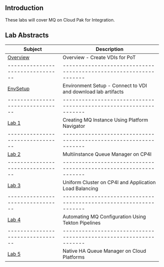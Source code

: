 ## Introduction
These labs will cover MQ on Cloud Pak for Integration. 

## Lab Abstracts

|  Subject                       | Description                                                                                         |                                                               
|--------------------------------|-----------------------------------------------------------------|
| [Overview](overview/Readme.md) | Overview - Create VDIs for PoT                                  |                                    
|--------------------------------|-----------------------------------------------------------------|
| [EnvSetup](envsetup/Readme.md) | Environment Setup - Connect to VDI and download lab artifacts   |                                    
|--------------------------------|-----------------------------------------------------------------|
| [Lab 1](Lab_1/Readme.md)       | Creating MQ Instance Using Platform Navigator                   |                                    
|--------------------------------|-----------------------------------------------------------------|
| [Lab 2](Lab_2/Readme.md)       | Multiinstance Queue Manager on CP4I                             |                                    
|--------------------------------|-----------------------------------------------------------------|
| [Lab 3](Lab_3/Readme.md)       | Uniform Cluster on CP4I and Application Load Balancing          |                                     
|--------------------------------|-----------------------------------------------------------------|
| [Lab 4](Lab_4/Readme.md)       | Automating MQ Configuration Using Tekton Pipelines              |                                    
|--------------------------------|-----------------------------------------------------------------|
| [Lab 5](Lab_5/Readme.md)       | Native HA Queue Manager on Cloud Platforms                      |                                    
